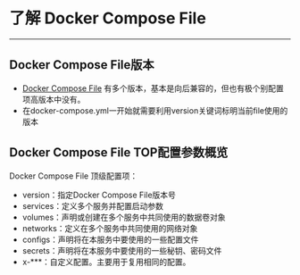 # 了解 Docker Compose File
---
## Docker Compose File版本
- [Docker Compose File](https://docs.docker.com/compose/compose-file/) 有多个版本，基本是向后兼容的，但也有极个别配置项高版本中没有。
- 在docker-compose.yml一开始就需要利用version关键词标明当前file使用的版本

## Docker Compose File TOP配置参数概览
Docker Compose File 顶级配置项：
- version：指定Docker Compose File版本号
- services：定义多个服务并配置启动参数
- volumes：声明或创建在多个服务中共同使用的数据卷对象
- networks：定义在多个服务中共同使用的网络对象
- configs：声明将在本服务中要使用的一些配置文件
- secrets：声明将在本服务中要使用的一些秘钥、密码文件
- x-***：自定义配置。主要用于复用相同的配置。
